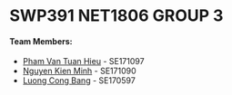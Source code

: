 # SWP391 NET1806 GROUP 3

#### Team Members:

- [Pham Van Tuan Hieu](https://github.com/lion3993vn) - SE171097
- [Nguyen Kien Minh](https://github.com/tai160903) - SE171090
- [Luong Cong Bang](https://github.com/w12Ardz) - SE170597 